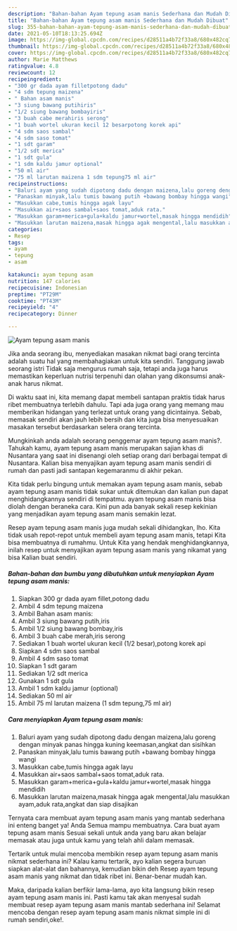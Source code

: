 ```yaml
---
description: "Bahan-bahan Ayam tepung asam manis Sederhana dan Mudah Dibuat"
title: "Bahan-bahan Ayam tepung asam manis Sederhana dan Mudah Dibuat"
slug: 355-bahan-bahan-ayam-tepung-asam-manis-sederhana-dan-mudah-dibuat
date: 2021-05-10T18:13:25.694Z
image: https://img-global.cpcdn.com/recipes/d28511a4b72f33a8/680x482cq70/ayam-tepung-asam-manis-foto-resep-utama.jpg
thumbnail: https://img-global.cpcdn.com/recipes/d28511a4b72f33a8/680x482cq70/ayam-tepung-asam-manis-foto-resep-utama.jpg
cover: https://img-global.cpcdn.com/recipes/d28511a4b72f33a8/680x482cq70/ayam-tepung-asam-manis-foto-resep-utama.jpg
author: Marie Matthews
ratingvalue: 4.8
reviewcount: 12
recipeingredient:
- "300 gr dada ayam filletpotong dadu"
- "4 sdm tepung maizena"
- " Bahan asam manis"
- "3 siung bawang putihiris"
- "1/2 siung bawang bombayiris"
- "3 buah cabe merahiris serong"
- "1 buah wortel ukuran kecil 12 besarpotong korek api"
- "4 sdm saos sambal"
- "4 sdm saso tomat"
- "1 sdt garam"
- "1/2 sdt merica"
- "1 sdt gula"
- "1 sdm kaldu jamur optional"
- "50 ml air"
- "75 ml larutan maizena 1 sdm tepung75 ml air"
recipeinstructions:
- "Baluri ayam yang sudah dipotong dadu dengan maizena,lalu goreng dengan minyak panas hingga kuning keemasan,angkat dan sisihkan"
- "Panaskan minyak,lalu tumis bawang putih +bawang bombay hingga wangi"
- "Masukkan cabe,tumis hingga agak layu"
- "Masukkan air+saos sambal+saos tomat,aduk rata."
- "Masukkan garam+merica+gula+kaldu jamur+wortel,masak hingga mendidih"
- "Masukkan larutan maizena,masak hingga agak mengental,lalu masukkan ayam,aduk rata,angkat dan siap disajikan"
categories:
- Resep
tags:
- ayam
- tepung
- asam

katakunci: ayam tepung asam 
nutrition: 147 calories
recipecuisine: Indonesian
preptime: "PT29M"
cooktime: "PT43M"
recipeyield: "4"
recipecategory: Dinner

---
```



![Ayam tepung asam manis](https://img-global.cpcdn.com/recipes/d28511a4b72f33a8/680x482cq70/ayam-tepung-asam-manis-foto-resep-utama.jpg)

Jika anda seorang ibu, menyediakan masakan nikmat bagi orang tercinta adalah suatu hal yang membahagiakan untuk kita sendiri. Tanggung jawab seorang istri Tidak saja mengurus rumah saja, tetapi anda juga harus memastikan keperluan nutrisi terpenuhi dan olahan yang dikonsumsi anak-anak harus nikmat.

Di waktu  saat ini, kita memang dapat membeli santapan praktis tidak harus ribet membuatnya terlebih dahulu. Tapi ada juga orang yang memang mau memberikan hidangan yang terlezat untuk orang yang dicintainya. Sebab, memasak sendiri akan jauh lebih bersih dan kita juga bisa menyesuaikan masakan tersebut berdasarkan selera orang tercinta. 



Mungkinkah anda adalah seorang penggemar ayam tepung asam manis?. Tahukah kamu, ayam tepung asam manis merupakan sajian khas di Nusantara yang saat ini disenangi oleh setiap orang dari berbagai tempat di Nusantara. Kalian bisa menyajikan ayam tepung asam manis sendiri di rumah dan pasti jadi santapan kegemaranmu di akhir pekan.

Kita tidak perlu bingung untuk memakan ayam tepung asam manis, sebab ayam tepung asam manis tidak sukar untuk ditemukan dan kalian pun dapat menghidangkannya sendiri di tempatmu. ayam tepung asam manis bisa diolah dengan beraneka cara. Kini pun ada banyak sekali resep kekinian yang menjadikan ayam tepung asam manis semakin lezat.

Resep ayam tepung asam manis juga mudah sekali dihidangkan, lho. Kita tidak usah repot-repot untuk membeli ayam tepung asam manis, tetapi Kita bisa membuatnya di rumahmu. Untuk Kita yang hendak menghidangkannya, inilah resep untuk menyajikan ayam tepung asam manis yang nikamat yang bisa Kalian buat sendiri.

<!--inarticleads1-->

##### Bahan-bahan dan bumbu yang dibutuhkan untuk menyiapkan Ayam tepung asam manis:

1. Siapkan 300 gr dada ayam fillet,potong dadu
1. Ambil 4 sdm tepung maizena
1. Ambil  Bahan asam manis:
1. Ambil 3 siung bawang putih,iris
1. Ambil 1/2 siung bawang bombay,iris
1. Ambil 3 buah cabe merah,iris serong
1. Sediakan 1 buah wortel ukuran kecil (1/2 besar),potong korek api
1. Siapkan 4 sdm saos sambal
1. Ambil 4 sdm saso tomat
1. Siapkan 1 sdt garam
1. Sediakan 1/2 sdt merica
1. Gunakan 1 sdt gula
1. Ambil 1 sdm kaldu jamur (optional)
1. Sediakan 50 ml air
1. Ambil 75 ml larutan maizena (1 sdm tepung,75 ml air)




<!--inarticleads2-->

##### Cara menyiapkan Ayam tepung asam manis:

1. Baluri ayam yang sudah dipotong dadu dengan maizena,lalu goreng dengan minyak panas hingga kuning keemasan,angkat dan sisihkan
1. Panaskan minyak,lalu tumis bawang putih +bawang bombay hingga wangi
1. Masukkan cabe,tumis hingga agak layu
1. Masukkan air+saos sambal+saos tomat,aduk rata.
1. Masukkan garam+merica+gula+kaldu jamur+wortel,masak hingga mendidih
1. Masukkan larutan maizena,masak hingga agak mengental,lalu masukkan ayam,aduk rata,angkat dan siap disajikan




Ternyata cara membuat ayam tepung asam manis yang mantab sederhana ini enteng banget ya! Anda Semua mampu membuatnya. Cara buat ayam tepung asam manis Sesuai sekali untuk anda yang baru akan belajar memasak atau juga untuk kamu yang telah ahli dalam memasak.

Tertarik untuk mulai mencoba membikin resep ayam tepung asam manis nikmat sederhana ini? Kalau kamu tertarik, ayo kalian segera buruan siapkan alat-alat dan bahannya, kemudian bikin deh Resep ayam tepung asam manis yang nikmat dan tidak ribet ini. Benar-benar mudah kan. 

Maka, daripada kalian berfikir lama-lama, ayo kita langsung bikin resep ayam tepung asam manis ini. Pasti kamu tak akan menyesal sudah membuat resep ayam tepung asam manis mantab sederhana ini! Selamat mencoba dengan resep ayam tepung asam manis nikmat simple ini di rumah sendiri,oke!.

